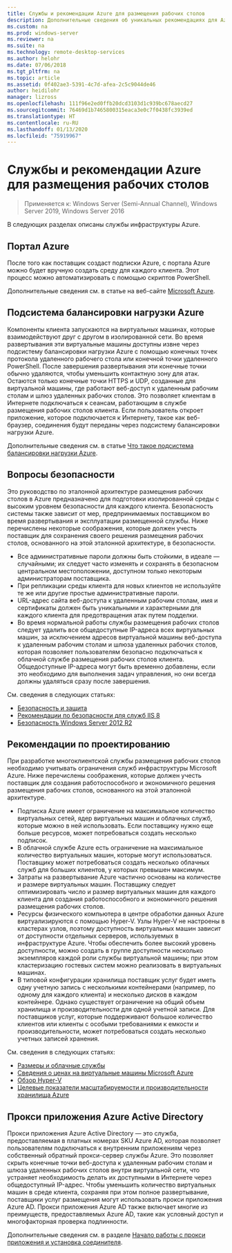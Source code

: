 ```yaml
---
title: Службы и рекомендации Azure для размещения рабочих столов
description: Дополнительные сведения об уникальных рекомендациях для Azure по решениям для размещения удаленных рабочих столов.
ms.custom: na
ms.prod: windows-server
ms.reviewer: na
ms.suite: na
ms.technology: remote-desktop-services
ms.author: helohr
ms.date: 07/06/2018
ms.tgt_pltfrm: na
ms.topic: article
ms.assetid: 0f402ae3-5391-4c7d-afea-2c5c9044de46
author: heidilohr
manager: lizross
ms.openlocfilehash: 111f96e2ed0ffb20dcd3103d1c939bc678aecd27
ms.sourcegitcommit: 76469d1b7465800315eaca3e0c7f0438fc3939ed
ms.translationtype: HT
ms.contentlocale: ru-RU
ms.lasthandoff: 01/13/2020
ms.locfileid: "75919967"
---
```

# <a name="azure-services-and-considerations-for-desktop-hosting"></a>Службы и рекомендации Azure для размещения рабочих столов

>Применяется к: Windows Server (Semi-Annual Channel), Windows Server 2019, Windows Server 2016

В следующих разделах описаны службы инфраструктуры Azure.
  
## <a name="azure-portal"></a>Портал Azure

После того как поставщик создаст подписки Azure, с портала Azure можно будет вручную создать среду для каждого клиента. Этот процесс можно автоматизировать с помощью скриптов PowerShell.  

Дополнительные сведения см. в статье на веб-сайте [Microsoft Azure](https://www.azure.microsoft.com).
  
## <a name="azure-load-balancer"></a>Подсистема балансировки нагрузки Azure

Компоненты клиента запускаются на виртуальных машинах, которые взаимодействуют друг с другом в изолированной сети. Во время развертывания эти виртуальные машины доступны извне через подсистему балансировки нагрузки Azure с помощью конечных точек протокола удаленного рабочего стола или конечной точки удаленного PowerShell. После завершения развертывания эти конечные точки обычно удаляются, чтобы уменьшить контактную зону для атак. Остаются только конечные точки HTTPS и UDP, созданные для виртуальной машины, где работают веб-доступ к удаленным рабочим столам и шлюз удаленных рабочих столов. Это позволяет клиентам в Интернете подключаться к сеансам, работающим в службе размещения рабочих столов клиента. Если пользователь откроет приложение, которое подключается к Интернету, такое как веб-браузер, соединения будут переданы через подсистему балансировки нагрузки Azure.  
  
Дополнительные сведения см. в статье [Что такое подсистема балансировки нагрузки Azure](https://azure.microsoft.com/documentation/articles/virtual-machines-linux-load-balance/).
  
## <a name="security-considerations"></a>Вопросы безопасности

Это руководство по эталонной архитектуре размещения рабочих столов в Azure предназначено для подготовки изолированной среды с высоким уровнем безопасности для каждого клиента. Безопасность системы также зависит от мер, предпринимаемых поставщиком во время развертывания и эксплуатации размещенной службы. Ниже перечислены некоторые соображения, которые должен учесть поставщик для сохранения своего решения размещения рабочих столов, основанного на этой эталонной архитектуре, в безопасности.

- Все административные пароли должны быть стойкими, в идеале — случайными; их следует часто изменять и сохранять в безопасном центральном местоположении, доступном только некоторым администраторам поставщика.  
- При репликации среды клиента для новых клиентов не используйте те же или другие простые административные пароли.
- URL-адрес сайта веб-доступа к удаленным рабочим столам, имя и сертификаты должен быть уникальными и характерными для каждого клиента для предотвращения атак путем подделки.  
- Во время нормальной работы службы размещения рабочих столов следует удалить все общедоступные IP-адреса всех виртуальных машин, за исключением адресов виртуальной машины веб-доступа к удаленным рабочим столам и шлюза удаленных рабочих столов, которая позволяет пользователям безопасно подключаться к облачной службе размещения рабочих столов клиента. Общедоступные IP-адреса могут быть временно добавлены, если это необходимо для выполнения задач управления, но они всегда должны удаляться сразу после завершения.  
  
См. сведения в следующих статьях:

- [Безопасность и защита](https://docs.microsoft.com/previous-versions/windows/it-pro/windows-server-2012-R2-and-2012/hh831778(v=ws.11))  
- [Рекомендации по безопасности для служб IIS 8](https://docs.microsoft.com/previous-versions/windows/it-pro/windows-server-2012-R2-and-2012/jj635855(v=ws.11))  
- [Безопасность Windows Server 2012 R2](https://docs.microsoft.com/previous-versions/windows/it-pro/windows-server-2012-R2-and-2012/hh831360(v=ws.11))  
  
## <a name="design-considerations"></a>Рекомендации по проектированию

При разработке многоклиентской службы размещения рабочих столов необходимо учитывать ограничения служб инфраструктуры Microsoft Azure. Ниже перечислены соображения, которые должен учесть поставщик для создания работоспособного и экономичного решения размещения рабочих столов, основанного на этой эталонной архитектуре.  
  
- Подписка Azure имеет ограничение на максимальное количество виртуальных сетей, ядер виртуальных машин и облачных служб, которые можно в ней использовать. Если поставщику нужно еще больше ресурсов, может потребоваться создать несколько подписок.
- В облачной службе Azure есть ограничение на максимальное количество виртуальных машин, которые могут использоваться. Поставщику может потребоваться создать несколько облачных служб для больших клиентов, у которых превышен максимум.  
- Затраты на развертывание Azure частично основаны на количестве и размере виртуальных машин. Поставщику следует оптимизировать число и размер виртуальных машин для каждого клиента для создания работоспособного и экономичного решения размещения рабочих столов.  
- Ресурсы физического компьютера в центре обработки данных Azure виртуализируются с помощью Hyper-V. Узлы Hyper-V не настроены в кластерах узлов, поэтому доступность виртуальных машин зависит от доступности отдельных серверов, используемых в инфраструктуре Azure. Чтобы обеспечить более высокий уровень доступности, можно создать в группе доступности несколько экземпляров каждой роли службы виртуальной машины; при этом кластеризацию гостевых систем можно реализовать в виртуальных машинах.  
- В типовой конфигурации хранилища поставщик услуг будет иметь одну учетную запись с несколькими контейнерами (например, по одному для каждого клиента) и несколько дисков в каждом контейнере. Однако существует ограничение на общий объем хранилища и производительности для одной учетной записи. Для поставщиков услуг, которые поддерживают большое количество клиентов или клиенты с особыми требованиями к емкости и производительности, может потребоваться создать несколько учетных записей хранения.  
  
См. сведения в следующих статьях:

- [Размеры и облачные службы](https://docs.microsoft.com/azure/cloud-services/cloud-services-sizes-specs)  
- [Сведения о ценах на виртуальные машины Microsoft Azure](https://azure.microsoft.com/pricing/details/virtual-machines/)  
- [Обзор Hyper-V](https://docs.microsoft.com/previous-versions/windows/it-pro/windows-server-2012-R2-and-2012/hh831531(v=ws.11))  
- [Целевые показатели масштабируемости и производительности хранилища Azure](https://docs.microsoft.com/azure/storage/common/storage-scalability-targets)  

## <a name="azure-active-directory-application-proxy"></a>Прокси приложения Azure Active Directory

Прокси приложения Azure Active Directory — это служба, предоставляемая в платных номерах SKU Azure AD, которая позволяет пользователям подключаться к внутренним приложениям через собственный обратный прокси-сервер службы Azure. Это позволяет скрыть конечные точки веб-доступа к удаленным рабочим столам и шлюза удаленных рабочих столов внутри виртуальной сети, что устраняет необходимость делать их доступными в Интернете через общедоступный IP-адрес. Чтобы уменьшить количество виртуальных машин в среде клиента, сохраняя при этом полное развертывание, поставщики услуг размещения могут использовать прокси приложения Azure AD. Прокси приложения Azure AD также включает многие из преимуществ, предоставляемых Azure AD, такие как условный доступ и многофакторная проверка подлинности.

Дополнительные сведения см. в разделе [Начало работы с прокси приложения и установка соединителя](https://docs.microsoft.com/azure/active-directory/manage-apps/application-proxy-enable).